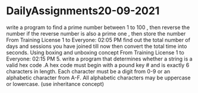 # DailyAssignments20-09-2021
write a program to find a prime number between 1 to 100 , then reverse the number if the reverse number is also a prime one , then store the number
From Training License 1 to Everyone:  02:05 PM
find out the total number of days and sessions you have joined till now then convert the total time into seconds.
Using boxing and unboxing concept
From Training License 1 to Everyone:  02:15 PM
5.	write a program  that determines whether a string is a valid hex code .A hex code must begin with a pound key # and is exactly 6 characters in length. Each character must be a digit from 0-9 or an alphabetic character from A-F. All alphabetic characters may be uppercase or lowercase.
(use inheritance concept)



